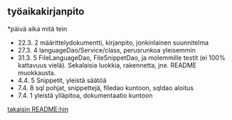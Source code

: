 
## työaikakirjanpito

*päivä aika mitä tein
* 22.3.  2   määrittelydokumentti, kirjanpito, jonkinlainen suunnitelma
* 27.3.  4   languageDao/Service/class, perusrunkoa yleisemmin
* 31.3.  5   FileLanguageDao, FileSnippetDao, ja molemmille testit (ei 100% kattavuus vielä). Sekalaisia luokkia, rakennetta, jne. README muokkausta.
 * 4.4.  5   Snippetit, yleistä säätöä
 * 7.4.  8   sql pohjat, snippettejä, filedao kuntoon, sqldao aloitus
 * 7.4.  1   yleistä ylläpitoa, dokumentaatio kuntoon

[takaisin README:hin](https://github.com/sanikk/ot-harjoitust/blob/master/README.md)
